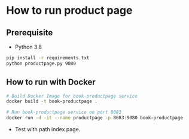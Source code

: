 # How to run product page

## Prerequisite

* Python 3.8

```bash
pip install -r requirements.txt
python productpage.py 9080
```
## How to run with Docker

```bash
# Build Docker Image for book-productpage service
docker build -t book-productpage .

# Run book-productpage service on port 8083
docker run -d -it --name productpage -p 8083:9080 book-productpage
```

* Test with path index page.